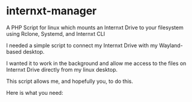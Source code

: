 # internxt-manager
A PHP Script for linux which mounts an Internxt Drive to your filesystem using Rclone, Systemd, and Internxt CLI

I needed a simple script to connect my Internxt Drive with my Wayland-based desktop.

I wanted it to work in the background and allow me access to the files on Internxt Drive directly from my linux desktop.

This script allows me, and hopefully you, to do this.

Here is what you need:


